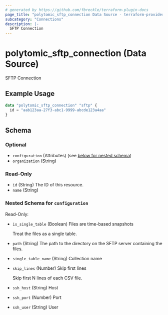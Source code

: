 ```yaml
---
# generated by https://github.com/fbreckle/terraform-plugin-docs
page_title: "polytomic_sftp_connection Data Source - terraform-provider-polytomic"
subcategory: "Connections"
description: |-
  SFTP Connection
---
```


# polytomic_sftp_connection (Data Source)

SFTP Connection

## Example Usage

```terraform
data "polytomic_sftp_connection" "sftp" {
  id = "aab123aa-27f3-abc1-9999-abcde123a4aa"
}
```

<!-- schema generated by tfplugindocs -->
## Schema

### Optional

- `configuration` (Attributes) (see [below for nested schema](#nestedatt--configuration))
- `organization` (String)

### Read-Only

- `id` (String) The ID of this resource.
- `name` (String)

<a id="nestedatt--configuration"></a>
### Nested Schema for `configuration`

Read-Only:

- `is_single_table` (Boolean) Files are time-based snapshots

    Treat the files as a single table.
- `path` (String) The path to the directory on the SFTP server containing the files.
- `single_table_name` (String) Collection name
- `skip_lines` (Number) Skip first lines

    Skip first N lines of each CSV file.
- `ssh_host` (String) Host
- `ssh_port` (Number) Port
- `ssh_user` (String) User


